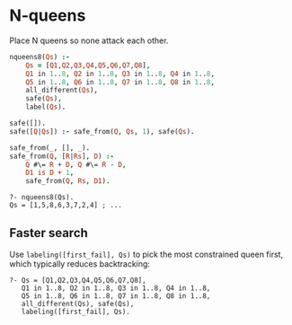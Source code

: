 # N‑queens

Place N queens so none attack each other.

```prolog
nqueens8(Qs) :-
    Qs = [Q1,Q2,Q3,Q4,Q5,Q6,Q7,Q8],
    Q1 in 1..8, Q2 in 1..8, Q3 in 1..8, Q4 in 1..8,
    Q5 in 1..8, Q6 in 1..8, Q7 in 1..8, Q8 in 1..8,
    all_different(Qs),
    safe(Qs),
    label(Qs).

safe([]).
safe([Q|Qs]) :- safe_from(Q, Qs, 1), safe(Qs).

safe_from(_, [], _).
safe_from(Q, [R|Rs], D) :-
    Q #\= R + D, Q #\= R - D,
    D1 is D + 1,
    safe_from(Q, Rs, D1).
```

```text
?- nqueens8(Qs).
Qs = [1,5,8,6,3,7,2,4] ; ...
```

Faster search
-------------

Use `labeling([first_fail], Qs)` to pick the most constrained queen first, which typically reduces backtracking:

```text
?- Qs = [Q1,Q2,Q3,Q4,Q5,Q6,Q7,Q8],
   Q1 in 1..8, Q2 in 1..8, Q3 in 1..8, Q4 in 1..8,
   Q5 in 1..8, Q6 in 1..8, Q7 in 1..8, Q8 in 1..8,
   all_different(Qs), safe(Qs),
   labeling([first_fail], Qs).
```

